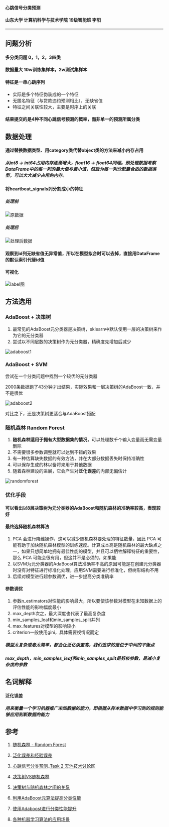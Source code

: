 #### 心跳信号分类预测

#### 山东大学 计算机科学与技术学院 19级智能班 李阳

---

## 问题分析

#### 多分类问题	0，1，2，3四类

#### 数据量大	10w训练集样本，2w测试集样本

#### 特征是一串心跳序列

- 实际是多个特征伪装成的一个特征
- 无匿名特征（与贷款违约预测相比），无缺省值
- 特征之间关联性较大，主要是时序上的关联

#### 结果提交的是4种不同心跳信号预测的概率，而非单一的预测所属分类

## 数据处理

#### 通过替换数据类型、用category类代替object类的方法来减小内存占用

##### 从int8 -> int64占用内存逐渐增大，float16 -> float64同理。预处理数据考察DataFrame中的每一列的最大值与最小值，然后为每一列分配最合适的数据类型，可以大大减少占用的内存。

#### 将**heartbeat_signals**列分割成小的特征

##### 处理前

![原数据](D:\大二下\机器学习\machine-learning\project\原数据.jpg)

##### 处理后

![处理后数据](D:\大二下\机器学习\machine-learning\project\处理后数据.jpg)

#### 观察到**id**列无缺省值无异常值，所以在模型拟合时可以去掉，直接用DataFrame的默认索引代替id值

#### 可视化

![label图](D:\大二下\机器学习\machine-learning\project\label图.png)



## 方法选用

### AdaBoost + 决策树

1. 最常见的AdaBoost元分类器是决策树，sklearn中默认使用一层的决策树来作为它的元分类器
2. 尝试以不同层数的决策树作为元分类器，精确度先增加后减少

![adaboost1](D:\大二下\机器学习\machine-learning\project\adaboost1.jpg)

### AdaBoost + SVM

尝试在一个分类问题中找到一个较优的元分类器

2000条数据跑了43分钟才出结果，实际效果和一层决策树的AdaBoost一致，并不是很优

![adaboost2](D:\大二下\机器学习\machine-learning\project\adaboost2.jpg)

对比之下，还是决策树更适合与AdaBoost搭配

### 随机森林 Random Forest

1. **随机森林适用于拥有大型数据集的情况**，可以处理数千个输入变量而无需变量删除
2. 不需要很多参数调整就可以达到不错的效果
3. 有一种估算缺失数据的有效方法，并在大部分数据丢失时保持准确性
4. 可以保存生成的林以备将来用于其他数据
5. 随着森林建设的进展，它会产生对**泛化误差**的内部无偏估计

![randomforest](D:\大二下\机器学习\machine-learning\project\randomforest.jpg)

### 优化手段

#### 可以看出以8层决策树为元分类器的AdaBoost和随机森林的准确率较高，表现较好

#### 最终选择随机森林算法

1.  PCA 会进行降维操作，这可以减少随机森林要处理的特征数量，因此 PCA 可能有助于加快随机森林模型的训练速度。计算成本高是随机森林的最大缺点之一，如果只想简单地拥有最佳性能的模型，并且可以牺牲解释特征的重要性，那么 PCA 可能会很有用，但这并不是必须的，如果能
2.  以SVM为元分类器的AdaBoost算法准确率不高的原因可能是在创建元分类器时没有对特征进行标准化处理，应用SVM需要进行标准化，但树形结构不用
3.  后续对模型进行超参数调优，进一步提高分类准确率

#### 参数调优

1. 参数n_estimators对性能的影响最大，所以要使该参数对模型在未知数据上的评估性能的影响幅度最小
2. max_depth次之，最大深度也代表了最高复杂度
3. min_samples_leaf和min_samples_split并列
4. max_features对模型的影响较小
5. criterion一般使用gini，具体需要视情况而定

##### 模型太复杂或者太简单，都会让泛化误差高，我们追求的是位于中间的平衡点

##### max_depth，min_samples_leaf和min_samples_split是剪枝参数，是减小复杂度的参数

## 名词解释

#### **泛化误差**

##### 用来衡量一个学习机器推广未知数据的能力，即根据从样本数据中学习到的规则能够应用到新数据的能力

## 参考

1. [随机森林 - Random Forest](https://zhuanlan.zhihu.com/p/44695084)

2. [泛化误差和经验误差](https://blog.csdn.net/seasongirl/article/details/80889488)

3. [心跳信号分类预测_Task 2 天池技术讨论区](https://tianchi.aliyun.com/forum/postDetail?spm=5176.12586969.1002.36.3cf245515sJeOB&postId=195918)

4. [决策树VS随机森林](https://www.jiqizhixin.com/articles/2020-06-11-6)

5. [决策树与随机森林之间的关系](https://blog.csdn.net/qq_39777550/article/details/107312048)

6. [利用AdaBoost元算法提高分类性能](https://blog.csdn.net/baidu_31657889/article/details/93891552?utm_source=app&app_version=4.7.1)

7. [使用Adaboost进行分类性能提升](https://blog.csdn.net/weixin_41677876/article/details/106154591?utm_source=app&app_version=4.7.1)

8. [各种机器学习算法的应用场景](https://www.zhihu.com/question/26726794/answer/151282052)

   

